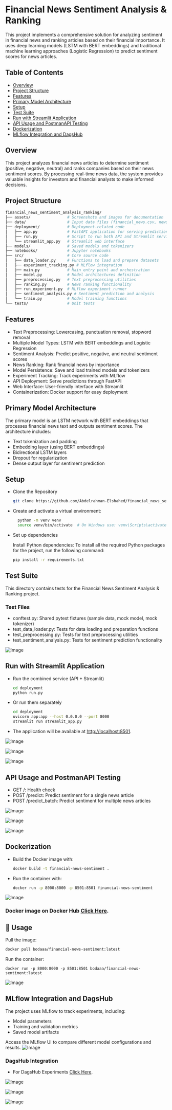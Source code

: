 # Financial News Sentiment Analysis & Ranking

This project implements a comprehensive solution for analyzing sentiment in financial news and ranking articles based on their financial importance. It uses deep learning models (LSTM with BERT embeddings) and traditional machine learning approaches (Logistic Regression) to predict sentiment scores for news articles.



## Table of Contents

  - [Overview](#overview)
  - [Project Structure](#project-structure)
  - [Features](#features)
  - [Primary Model Architecture](#primary-model-architecture)
  - [Setup](#setup)
  - [Test Suite](#test-suite)
  - [Run with Streamlit Application](#run-with-streamlit-application)
  - [API Usage and PostmanAPI Testing](#api-usage-and-postmanapi-testing)
  - [Dockerization](#dockerization)
  - [MLflow Integration and DagsHub](#mlflow-integration-and-dagshub)


## Overview

This project analyzes financial news articles to determine sentiment (positive, negative, neutral) and ranks companies based on their news sentiment scores. By processing real-time news data, the system provides valuable insights for investors and financial analysts to make informed decisions.




## Project Structure
```bash
financial_news_sentiment_analysis_ranking/
├── assets/                # Screenshots and images for documentation
├── data/                  # Input data files (financial_news.csv, news.csv)
├── deployment/            # Deployment-related code
│   ├── app.py             # FastAPI application for serving predictions
│   ├── run.py             # Script to run both API and Streamlit services
│   └── streamlit_app.py   # Streamlit web interface
├── models/                # Saved models and tokenizers
├── notebooks/             # Jupyter notebooks
├── src/                   # Core source code
│   ├── data_loader.py     # Functions to load and prepare datasets
│   ├── experiment_tracking.py # MLflow integration
│   ├── main.py            # Main entry point and orchestration
│   ├── model.py           # Model architectures definition
│   ├── preprocessing.py   # Text preprocessing utilities
│   ├── ranking.py         # News ranking functionality
│   ├── run_experiment.py  # MLflow experiment runner
│   ├── sentiment_analysis.py # Sentiment prediction and analysis
│   └── train.py           # Model training functions
└── tests/                 # Unit tests
   ```



## Features

- Text Preprocessing: Lowercasing, punctuation removal, stopword removal
- Multiple Model Types: LSTM with BERT embeddings and Logistic Regression
- Sentiment Analysis: Predict positive, negative, and neutral sentiment scores
- News Ranking: Rank financial news by importance
- Model Persistence: Save and load trained models and tokenizers
- Experiment Tracking: Track experiments with MLflow
- API Deployment: Serve predictions through FastAPI
- Web Interface: User-friendly interface with Streamlit
- Containerization: Docker support for easy deployment



## Primary Model Architecture

The primary model is an LSTM network with BERT embeddings that processes financial news text and outputs sentiment scores. The architecture includes:

- Text tokenization and padding
- Embedding layer (using BERT embeddings)
- Bidirectional LSTM layers
- Dropout for regularization
- Dense output layer for sentiment prediction





## Setup

- Clone the Repository

   ```bash
   git clone https://github.com/Abdelrahman-Elshahed/financial_news_sentiment_analysis_ranking.git
   ```
- Create and activate a virtual environment:
  ```bash
    python -m venv venv
    source venv/bin/activate  # On Windows use: venv\Scripts\activate
  ```
- Set up dependencies

  Install Python dependencies:
  To install all the required Python packages for the project, run the following command:
  ```bash
  pip install -r requirements.txt
  ```




## Test Suite 


This directory contains tests for the Financial News Sentiment Analysis & Ranking project.

  ### Test Files
- conftest.py: Shared pytest fixtures (sample data, mock model, mock tokenizer)
- test_data_loader.py: Tests for data loading and preparation functions
- test_preprocessing.py: Tests for text preprocessing utilities
- test_sentiment_analysis.py: Tests for sentiment prediction functionality


![Image](https://github.com/user-attachments/assets/376a8e03-7c93-4c6c-a1de-5e269e8176eb)




## Run with Streamlit Application

   - Run the combined service (API + Streamlit)
     ```bash
     cd deployment
     python run.py
     ```
  - Or run them separately
       ```bash
    cd deployment
    uvicorn app:app --host 0.0.0.0 --port 8000
    streamlit run streamlit_app.py
     ```
   - The application will be available at [http://localhost:8501](http://localhost:8501/).

![Image](https://github.com/user-attachments/assets/becabe10-2360-41d6-ab03-44d69075fb1d)

![Image](https://github.com/user-attachments/assets/79e079b8-0883-40e0-85a9-33ced0c259e9)

![Image](https://github.com/user-attachments/assets/7567ff61-a648-4b3e-93e0-8ec11984a7a1)


## API Usage and PostmanAPI Testing

- GET /: Health check
- POST /predict: Predict sentiment for a single news article
- POST /predict_batch: Predict sentiment for multiple news articles

![Image](https://github.com/user-attachments/assets/54a48005-6667-41ad-9573-d1b1c9a724c2)

![Image](https://github.com/user-attachments/assets/4ff47b44-c27b-40fd-8741-215a84ea02e5)

![Image](https://github.com/user-attachments/assets/29558702-701a-458e-b043-e0a991d41952)




## Dockerization

   - Build the Docker image with:
     ```bash
     docker build -t financial-news-sentiment .
     ```
   - Run the container with:
     ```bash
     docker run -p 8000:8000 -p 8501:8501 financial-news-sentiment
     ```
  ![Image](https://github.com/user-attachments/assets/9f83c872-97ee-4927-920f-f92ecd06f65c)

  
  ### Docker image on Docker Hub [Click Here](https://hub.docker.com/repository/docker/bodaaa/financial-news-sentiment/general).
  ## 🔧 Usage

Pull the image:

```bash
docker pull bodaaa/financial-news-sentiment:latest
```
Run the container:


```
docker run -p 8000:8000 -p 8501:8501 bodaaa/financial-news-sentiment:latest
```

  ![Image](https://github.com/user-attachments/assets/d9be4a43-ca71-4fb6-81a0-d7b85c3cd664)

## MLflow Integration and DagsHub

The project uses MLflow to track experiments, including:

- Model parameters
- Training and validation metrics
- Saved model artifacts
  
Access the MLflow UI to compare different model configurations and results.
![Image](https://github.com/user-attachments/assets/5085c2fb-0cc7-4915-8423-c7d8684cd0e4)


### DagsHub Integration
- For DagsHub Experiments [Click Here](https://dagshub.com/Abdelrahman-Elshahed/news-sentiment-analysis/experiments).

![Image](https://github.com/user-attachments/assets/f6d7d2ee-4ea9-48bf-8689-f2829e33f73a)

![Image](https://github.com/user-attachments/assets/71bb51e6-74f7-43bf-80b1-17490f3e3b47)

![Image](https://github.com/user-attachments/assets/ed4768c8-0ab6-486d-a429-f5f192cd49b1)
